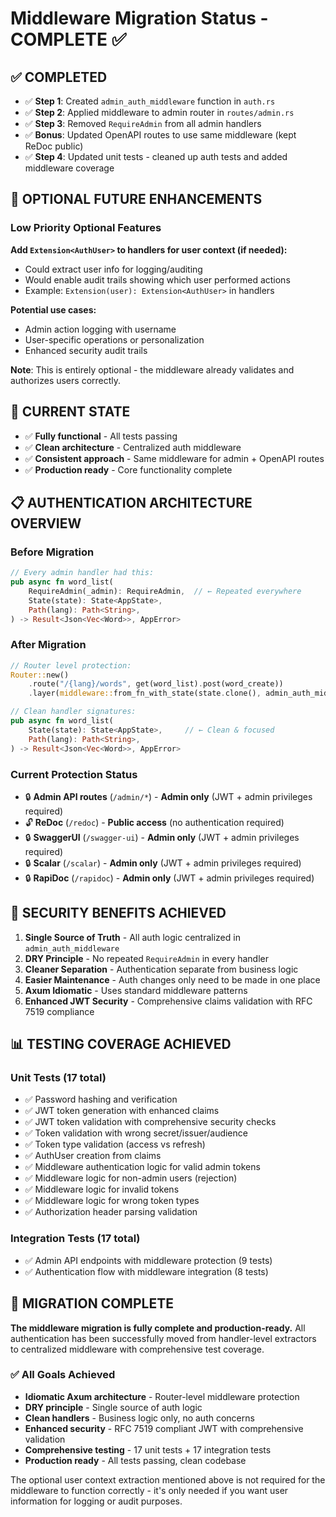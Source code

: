 # Middleware Migration Status - COMPLETE ✅

## ✅ COMPLETED

- ✅ **Step 1**: Created `admin_auth_middleware` function in `auth.rs`
- ✅ **Step 2**: Applied middleware to admin router in `routes/admin.rs`
- ✅ **Step 3**: Removed `RequireAdmin` from all admin handlers
- ✅ **Bonus**: Updated OpenAPI routes to use same middleware (kept ReDoc
  public)
- ✅ **Step 4**: Updated unit tests - cleaned up auth tests and added middleware
  coverage

## 🎯 OPTIONAL FUTURE ENHANCEMENTS

### Low Priority Optional Features

**Add `Extension<AuthUser>` to handlers for user context (if needed):**

- Could extract user info for logging/auditing
- Would enable audit trails showing which user performed actions
- Example: `Extension(user): Extension<AuthUser>` in handlers

**Potential use cases:**

- Admin action logging with username
- User-specific operations or personalization
- Enhanced security audit trails

**Note**: This is entirely optional - the middleware already validates and
authorizes users correctly.

## 🚀 CURRENT STATE

- ✅ **Fully functional** - All tests passing
- ✅ **Clean architecture** - Centralized auth middleware
- ✅ **Consistent approach** - Same middleware for admin + OpenAPI routes
- ✅ **Production ready** - Core functionality complete

## 📋 AUTHENTICATION ARCHITECTURE OVERVIEW

### Before Migration

```rust
// Every admin handler had this:
pub async fn word_list(
    RequireAdmin(_admin): RequireAdmin,  // ← Repeated everywhere
    State(state): State<AppState>,
    Path(lang): Path<String>,
) -> Result<Json<Vec<Word>>, AppError>
```

### After Migration

```rust
// Router level protection:
Router::new()
    .route("/{lang}/words", get(word_list).post(word_create))
    .layer(middleware::from_fn_with_state(state.clone(), admin_auth_middleware))

// Clean handler signatures:
pub async fn word_list(
    State(state): State<AppState>,     // ← Clean & focused
    Path(lang): Path<String>,
) -> Result<Json<Vec<Word>>, AppError>
```

### Current Protection Status

- 🔒 **Admin API routes** (`/admin/*`) - **Admin only** (JWT + admin privileges
  required)
- 🔓 **ReDoc** (`/redoc`) - **Public access** (no authentication required)
- 🔒 **SwaggerUI** (`/swagger-ui`) - **Admin only** (JWT + admin privileges
  required)
- 🔒 **Scalar** (`/scalar`) - **Admin only** (JWT + admin privileges required)
- 🔒 **RapiDoc** (`/rapidoc`) - **Admin only** (JWT + admin privileges required)

## 🔐 SECURITY BENEFITS ACHIEVED

1. **Single Source of Truth** - All auth logic centralized in
   `admin_auth_middleware`
2. **DRY Principle** - No repeated `RequireAdmin` in every handler
3. **Cleaner Separation** - Authentication separate from business logic
4. **Easier Maintenance** - Auth changes only need to be made in one place
5. **Axum Idiomatic** - Uses standard middleware patterns
6. **Enhanced JWT Security** - Comprehensive claims validation with RFC 7519
   compliance

## 📊 TESTING COVERAGE ACHIEVED

### Unit Tests (17 total)

- ✅ Password hashing and verification
- ✅ JWT token generation with enhanced claims
- ✅ JWT token validation with comprehensive security checks
- ✅ Token validation with wrong secret/issuer/audience
- ✅ Token type validation (access vs refresh)
- ✅ AuthUser creation from claims
- ✅ Middleware authentication logic for valid admin tokens
- ✅ Middleware logic for non-admin users (rejection)
- ✅ Middleware logic for invalid tokens
- ✅ Middleware logic for wrong token types
- ✅ Authorization header parsing validation

### Integration Tests (17 total)

- ✅ Admin API endpoints with middleware protection (9 tests)
- ✅ Authentication flow with middleware integration (8 tests)

## 🚀 MIGRATION COMPLETE

**The middleware migration is fully complete and production-ready.** All
authentication has been successfully moved from handler-level extractors to
centralized middleware with comprehensive test coverage.

### ✅ All Goals Achieved

- **Idiomatic Axum architecture** - Router-level middleware protection
- **DRY principle** - Single source of auth logic
- **Clean handlers** - Business logic only, no auth concerns
- **Enhanced security** - RFC 7519 compliant JWT with comprehensive validation
- **Comprehensive testing** - 17 unit tests + 17 integration tests
- **Production ready** - All tests passing, clean codebase

The optional user context extraction mentioned above is not required for the
middleware to function correctly - it's only needed if you want user information
for logging or audit purposes.
